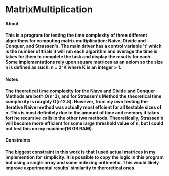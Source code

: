 # MatrixMultiplication
<h4>About<h4>
<p>This is a program for testing the time complexity of three different algorithms for computing matrix multiplication: Naive, Divide and Conquer, and Strassen's. The main driver has a control variable 't' which is the number of trials it will run each algorithm and average the time is takes for them to complete the task and display the results for each. Some implementations rely upon square matrices as an axiom so the size n is defined as such: n = 2^K where K is an integer > 1.<p>
<h4>Notes<h4>
<p>The theoretical time complexity for the Niave and Divide and Conquer Methods are both O(n^3), and for Strassen's Method the theoretical time complexity is roughly O(n^2.8). However, from my own testing the iterative Naive method was actually most effcient for all testable sizes of n. This is most definitely due to the amount of time and memory it takes fort he recursive calls in the other two methods. Theoretically, Strassen's will become more efficient for some large threshold value of n, but I could not test this on my machine(16 GB RAM).<p>
<h4>Constraints<h4>
<p>The biggest constraint in this work is that I used actual matrices in my implemention for simplicity. It is possible to copy the logic in this program but using a single array and some indexing arithmetic. This would likely improve experimental results' similarity to theroretical ones.<p>
